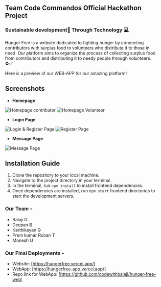 ## Team Code Commandos Official Hackathon Project


### Sustainable development🌲 Through Technology 💻

Hunger Free is a website dedicated to fighting hunger by connecting contributors with surplus food to volunteers who distribute it to those in need. Our platform aims to organize the process of collecting surplus food from contributors and distributing it to needy people through volunteers. ♻✅


Here is a preview of our WEB-APP for our amazing platform!
## Screenshots

- **Homepage**
  
![Homepage contributor](screenshots/homePage(contributor).jpg) ![Homepage Volunteer](screenshots/VolunteerPage.jpg)

- **Login Page**

![Login & Register Page](screenshots/loginPage.jpg) ![Register Page](screenshots/RegisterPage.jpg)

- **Message Page**
  
![Message Page](screenshots/speak.jpg)

## Installation Guide

1. Clone the repository to your local machine.
2. Navigate to the project directory in your terminal.
5. In the terminal, run `npm install` to install frontend dependencies.
6. Once dependencies are installed, run `npm start` frontend directories to start the development servers.



### Our Team -
- Balaji D
- Deepan B
- Karthikeyan G
- Prem kumar Ruban T
- Monesh U

### Our Final Deployments -

- Website: [https://hungerfree.vercel.app/]
- WebApp: [https://hungerfree-app.vercel.app/]
- Repo link for WebApp: [https://github.com/codewithbalaji/hunger-free-web]

